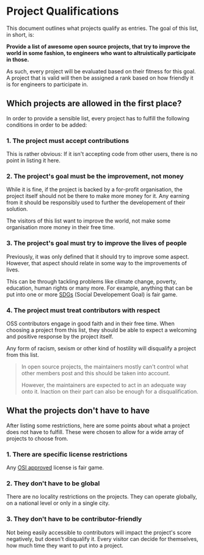 # Project Qualifications

This document outlines what projects qualify as entries.
The goal of this list, in short, is:

**Provide a list of awesome open source projects, that**
**try to improve the world in some fashion, to engineers**
**who want to altruistically participate in those.**

As such, every project will be evaluated based on their
fitness for this goal.
A project that is valid will then be assigned a rank
based on how friendly it is for engineers to participate
in.

## Which projects are allowed in the first place?

In order to provide a sensible list, every project has to
fulfill the following conditions in order to be added:

### 1. The project must accept contributions

This is rather obvious:
If it isn't accepting code from other users, there is no
point in listing it here.

### 2. The project's goal must be the improvement, not money

While it is fine, if the project is backed by a for-profit
organisation, the project itself should not be there to make
more money for it.
Any earning from it should be responsibly used to further
the developement of their solution.

The visitors of this list want to improve the world, not
make some organisation more money in their free time.

### 3. The project's goal must try to improve the lives of people

Previously, it was only defined that it should try to improve
some aspect.
However, that aspect should relate in some way to the improvements
of lives.

This can be through tackling problems like climate change, poverty,
education, human rights or many more.
For example, anything that can be put into one or more
[SDGs](https://www.undp.org/content/undp/en/home/sustainable-development-goals.html)
(Social Developement Goal) is fair game.

### 4. The project must treat contributors with respect

OSS contributors engage in good faith and in their free time.
When choosing a project from this list, they should be able
to expect a welcoming and positive response by the project
itself.

Any form of racism, sexism or other kind of hostility will
disqualify a project from this list.

> In open source projects, the maintainers mostly can't control
> what other members post and this should be taken into account.
> 
> However, the maintainers are expected to act in an adequate
> way onto it.
> Inaction on their part can also be enough for a disqualification.

## What the projects don't have to have

After listing some restrictions, here are some points about what
a project does not have to fulfill.
These were chosen to allow for a wide array of projects to choose
from.

### 1. There are specific license restrictions

Any [OSI approved](https://opensource.org/licenses/alphabetical)
license is fair game.

### 2. They don't have to be global

There are no locality restrictions on the projects.
They can operate globally, on a national level or only in a single
city.

### 3. They don't have to be contributor-friendly

Not being easily accessible to contributors will impact the project's
score negatively, but doesn't disqualify it.
Every visitor can decide for themselves, how much time they want
to put into a project.
